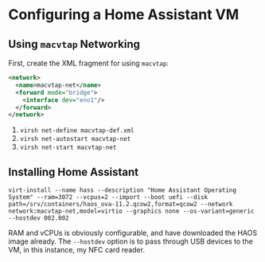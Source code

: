 # Configuring a Home Assistant VM

## Using `macvtap` Networking

First, create the XML fragment for using `macvtap`:

```xml
<network>
  <name>macvtap-net</name>
  <forward mode="bridge">
    <interface dev="eno1"/>
  </forward>
</network>
```

1. `virsh net-define macvtap-def.xml`
2. `virsh net-autostart macvtap-net`
3. `virsh net-start macvtap-net`

## Installing Home Assistant

`virt-install --name hass --description "Home Assistant Operating System" --ram=3072 --vcpus=2 --import --boot uefi --disk path=/srv/containers/haos_ova-11.2.qcow2,format=qcow2 --network network:macvtap-net,model=virtio --graphics none --os-variant=generic --hostdev 002.002`

RAM and vCPUs is obviously configurable, and have downloaded the HAOS image already. The `--hostdev` option is to pass through USB devices to the VM, in this instance, my NFC card reader.
